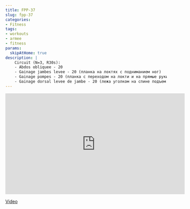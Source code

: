 ```yaml
---
title: FPP-37
slug: fpp-37
categories:
- Fitness
tags:
- workouts
- armee
- fitness
params:
  skipAtHome: true
description: |
    Circuit (N=3, R30s):
    - Abdos obliquee - 20
    - Gainage jambes levee - 20 (планка на локтях с подниманием ног)
    - Gainage pompes - 20 (планка с переходом на локти и на прямые руки)
    - Gainage dorsal levee de jambe - 20 (лежа уголком на спине подъем ног, как в 4C)
---
```

<iframe width="560" height="315" src="https://www.youtube.com/embed/w_eMXHSS17U?si=yxAd8yU-Lflonv7f" title="YouTube video player" frameborder="0" allow="accelerometer; autoplay; clipboard-write; encrypted-media; gyroscope; picture-in-picture; web-share" allowfullscreen></iframe>

[Video](https://youtu.be/w_eMXHSS17U?si=yxAd8yU-Lflonv7f)
